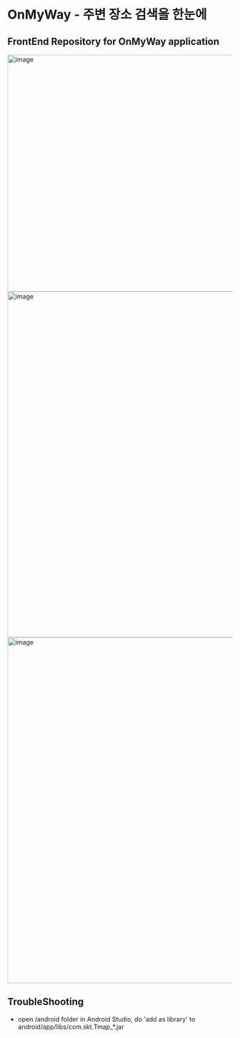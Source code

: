 # OnMyWay - 주변 장소 검색을 한눈에

## FrontEnd Repository for OnMyWay application

<img width="531" alt="image" src="https://github.com/OnMyWayDev/omw_front/assets/45298516/3165bf21-09e5-45ba-884e-5d1620142d99">
<img width="775" alt="image" src="https://github.com/OnMyWayDev/omw_front/assets/45298516/a96cd068-2ea7-4e34-9a1e-c3c13c3e8b42">
<img width="775" alt="image" src="https://github.com/OnMyWayDev/omw_front/assets/45298516/536fc1c8-3146-4a10-84fc-30513e238291">

## TroubleShooting

- open /android folder in Android Studio, do 'add as library' to android/app/libs/com.skt.Tmap\_\*.jar
